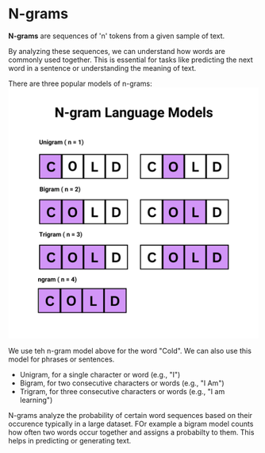 # N-grams

**N-grams** are sequences of 'n' tokens from a given sample of text.

By analyzing these sequences, we can understand how words are commonly used together. This is essential for tasks like predicting the next word in a sentence or understanding the meaning of text.

There are three popular models of n-grams:
![alt text](n-gram-models.png)


We use teh n-gram model above for the word "Cold". We can also use this model for phrases or sentences.

- Unigram, for a single character or word (e.g., "I")
- Bigram, for two consecutive characters or words (e.g., "I Am")
- Trigram, for three consecutive characters or words (e.g., "I am learning")

N-grams analyze the probability of certain word sequences based on their occurence typically in a large dataset. FOr example a bigram model counts how often two words occur together and assigns a probabilty to them. This helps in predicting or generating text.